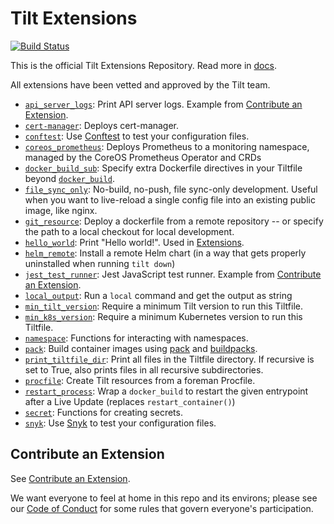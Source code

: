 # Tilt Extensions

[![Build Status](https://circleci.com/gh/tilt-dev/tilt/tree/master.svg?style=shield)](https://circleci.com/gh/tilt-dev/tilt)

This is the official Tilt Extensions Repository. Read more in [docs](https://docs.tilt.dev/extensions.html).

All extensions have been vetted and approved by the Tilt team.

- [`api_server_logs`](/api_server_logs): Print API server logs. Example from [Contribute an Extension](https://docs.tilt.dev/contribute_extension.html).
- [`cert-manager`](/cert-manager): Deploys cert-manager.
- [`conftest`](/conftest): Use [Conftest](https://www.conftest.dev/) to test your configuration files.
- [`coreos_prometheus`](/coreos_prometheus): Deploys Prometheus to a monitoring namespace, managed by the CoreOS Prometheus Operator and CRDs
- [`docker_build_sub`](/docker_build_sub): Specify extra Dockerfile directives in your Tiltfile beyond [`docker_build`](https://docs.tilt.dev/api.html#api.docker_build).
- [`file_sync_only`](/file_sync_only): No-build, no-push, file sync-only development. Useful when you want to live-reload a single config file into an existing public image, like nginx.
- [`git_resource`](/git_resource): Deploy a dockerfile from a remote repository -- or specify the path to a local checkout for local development.
- [`hello_world`](/hello_world): Print "Hello world!". Used in [Extensions](https://docs.tilt.dev/extensions.html).
- [`helm_remote`](/helm_remote): Install a remote Helm chart (in a way that gets properly uninstalled when running `tilt down`)
- [`jest_test_runner`](/jest_test_runner): Jest JavaScript test runner. Example from [Contribute an Extension](https://docs.tilt.dev/contribute_extension.html).
- [`local_output`](/local_output): Run a `local` command and get the output as string
- [`min_tilt_version`](/min_tilt_version): Require a minimum Tilt version to run this Tiltfile.
- [`min_k8s_version`](/min_k8s_version): Require a minimum Kubernetes version to run this Tiltfile.
- [`namespace`](/namespace): Functions for interacting with namespaces.
- [`pack`](/pack): Build container images using [pack](https://buildpacks.io/docs/install-pack/) and [buildpacks](https://buildpacks.io/).
- [`print_tiltfile_dir`](/print_tiltfile_dir): Print all files in the Tiltfile directory. If recursive is set to True, also prints files in all recursive subdirectories.
- [`procfile`](/procfile): Create Tilt resources from a foreman Procfile.
- [`restart_process`](/restart_process): Wrap a `docker_build` to restart the given entrypoint after a Live Update (replaces `restart_container()`)
- [`secret`](/secret): Functions for creating secrets.
- [`snyk`](/snyk): Use [Snyk](https://snyk.io) to test your configuration files.

## Contribute an Extension

See [Contribute an Extension](https://docs.tilt.dev/contribute_extension.html).

We want everyone to feel at home in this repo and its environs; please see our [Code of Conduct](CODE_OF_CONDUCT.md) for some rules that govern everyone's participation.
